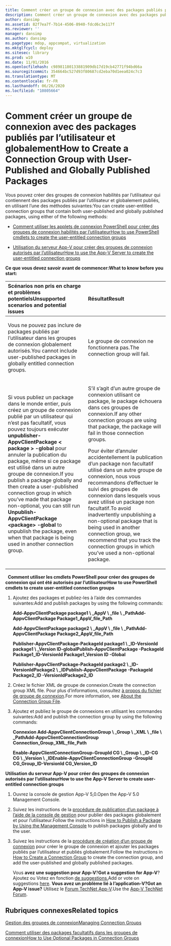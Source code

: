 ```yaml
---
title: Comment créer un groupe de connexion avec des packages publiés par l’utilisateur et globalement
description: Comment créer un groupe de connexion avec des packages publiés par l’utilisateur et globalement
author: dansimp
ms.assetid: 82f7ea7f-7b14-4506-8940-fdcd6c3e117f
ms.reviewer: ''
manager: dansimp
ms.author: dansimp
ms.pagetype: mdop, appcompat, virtualization
ms.mktglfcycl: deploy
ms.sitesec: library
ms.prod: w10
ms.date: 11/01/2016
ms.openlocfilehash: c98981180133881909db17d19cb42771f94bd66a
ms.sourcegitcommit: 354664bc527d93f80687cd2eba70d1eea024c7c3
ms.translationtype: MT
ms.contentlocale: fr-FR
ms.lasthandoff: 06/26/2020
ms.locfileid: "10805664"
---
```

# <span data-ttu-id="3dab7-103">Comment créer un groupe de connexion avec des packages publiés par l’utilisateur et globalement</span><span class="sxs-lookup"><span data-stu-id="3dab7-103">How to Create a Connection Group with User-Published and Globally Published Packages</span></span>
<span data-ttu-id="3dab7-104">Vous pouvez créer des groupes de connexion habilités par l’utilisateur qui contiennent des packages publiés par l’utilisateur et globalement publiés, en utilisant l’une des méthodes suivantes:</span><span class="sxs-lookup"><span data-stu-id="3dab7-104">You can create user-entitled connection groups that contain both user-published and globally published packages, using either of the following methods:</span></span>

-   [<span data-ttu-id="3dab7-105">Comment utiliser les applets de connexion PowerShell pour créer des groupes de connexion habilités par l’utilisateur</span><span class="sxs-lookup"><span data-stu-id="3dab7-105">How to use PowerShell cmdlets to create the user-entitled connection groups</span></span>](#bkmk-posh-userentitled-cg)

-   [<span data-ttu-id="3dab7-106">Utilisation du serveur App-V pour créer des groupes de connexion autorisés par l’utilisateur</span><span class="sxs-lookup"><span data-stu-id="3dab7-106">How to use the App-V Server to create the user-entitled connection groups</span></span>](#bkmk-appvserver-userentitled-cg)

**<span data-ttu-id="3dab7-107">Ce que vous devez savoir avant de commencer:</span><span class="sxs-lookup"><span data-stu-id="3dab7-107">What to know before you start:</span></span>**

<table>
<colgroup>
<col width="50%" />
<col width="50%" />
</colgroup>
<thead>
<tr class="header">
<th align="left"><span data-ttu-id="3dab7-108">Scénarios non pris en charge et problèmes potentiels</span><span class="sxs-lookup"><span data-stu-id="3dab7-108">Unsupported scenarios and potential issues</span></span></th>
<th align="left"><span data-ttu-id="3dab7-109">Résultat</span><span class="sxs-lookup"><span data-stu-id="3dab7-109">Result</span></span></th>
</tr>
</thead>
<tbody>
<tr class="odd">
<td align="left"><p><span data-ttu-id="3dab7-110">Vous ne pouvez pas inclure de packages publiés par l’utilisateur dans les groupes de connexion globalement autorisés.</span><span class="sxs-lookup"><span data-stu-id="3dab7-110">You cannot include user-published packages in globally entitled connection groups.</span></span></p></td>
<td align="left"><p><span data-ttu-id="3dab7-111">Le groupe de connexion ne fonctionnera pas.</span><span class="sxs-lookup"><span data-stu-id="3dab7-111">The connection group will fail.</span></span></p></td>
</tr>
<tr class="even">
<td align="left"><p><span data-ttu-id="3dab7-112">Si vous publiez un package dans le monde entier, puis créez un groupe de connexion publié par un utilisateur qui n’est pas facultatif, vous pouvez toujours exécuter <strong> unpublisher-AppvClientPackage &lt; package &gt; -global </strong> pour annuler la publication du package, même si ce package est utilisé dans un autre groupe de connexion.</span><span class="sxs-lookup"><span data-stu-id="3dab7-112">If you publish a package globally and then create a user-published connection group in which you’ve made that package non-optional, you can still run <strong>Unpublish-AppvClientPackage &lt;package&gt; -global</strong> to unpublish the package, even when that package is being used in another connection group.</span></span></p></td>
<td align="left"><p><span data-ttu-id="3dab7-113">S’il s’agit d’un autre groupe de connexion utilisant ce package, le package échouera dans ces groupes de connexion.</span><span class="sxs-lookup"><span data-stu-id="3dab7-113">If any other connection groups are using that package, the package will fail in those connection groups.</span></span></p>
<p><span data-ttu-id="3dab7-114">Pour éviter d’annuler accidentellement la publication d’un package non facultatif utilisé dans un autre groupe de connexion, nous vous recommandons d’effectuer le suivi des groupes de connexion dans lesquels vous avez utilisé un package non facultatif.</span><span class="sxs-lookup"><span data-stu-id="3dab7-114">To avoid inadvertently unpublishing a non-optional package that is being used in another connection group, we recommend that you track the connection groups in which you’ve used a non-optional package.</span></span></p></td>
</tr>
</tbody>
</table>

 
<a href="" id="bkmk-posh-userentitled-cg"></a>**<span data-ttu-id="3dab7-115">Comment utiliser les cmdlets PowerShell pour créer des groupes de connexion qui ont été autorisés par l’utilisateur</span><span class="sxs-lookup"><span data-stu-id="3dab7-115">How to use PowerShell cmdlets to create user-entitled connection groups</span></span>**

1.  <span data-ttu-id="3dab7-116">Ajoutez des packages et publiez-les à l’aide des commandes suivantes:</span><span class="sxs-lookup"><span data-stu-id="3dab7-116">Add and publish packages by using the following commands:</span></span>

    **<span data-ttu-id="3dab7-117">Add-AppvClientPackage package1 \ _AppV \ _file \ _Path</span><span class="sxs-lookup"><span data-stu-id="3dab7-117">Add-AppvClientPackage Package1\_AppV\_file\_Path</span></span>**

    **<span data-ttu-id="3dab7-118">Add-AppvClientPackage package2 \ _AppV \ _file \ _Path</span><span class="sxs-lookup"><span data-stu-id="3dab7-118">Add-AppvClientPackage Package2\_AppV\_file\_Path</span></span>**

    **<span data-ttu-id="3dab7-119">Publisher-AppvClientPackage-PackageId package1 \ _ID-VersionId package1 \ _Version ID-global</span><span class="sxs-lookup"><span data-stu-id="3dab7-119">Publish-AppvClientPackage -PackageId Package1\_ID-VersionId Package1\_Version ID -Global</span></span>**

    **<span data-ttu-id="3dab7-120">Publisher-AppvClientPackage-PackageId package2 \ _ID-VersionIdPackage2 \ _ID</span><span class="sxs-lookup"><span data-stu-id="3dab7-120">Publish-AppvClientPackage -PackageId Package2\_ID -VersionIdPackage2\_ID</span></span>**

2.  <span data-ttu-id="3dab7-121">Créez le fichier XML de groupe de connexion.</span><span class="sxs-lookup"><span data-stu-id="3dab7-121">Create the connection group XML file.</span></span> <span data-ttu-id="3dab7-122">Pour plus d’informations, consultez [à propos du fichier de groupe de connexion](about-the-connection-group-file.md).</span><span class="sxs-lookup"><span data-stu-id="3dab7-122">For more information, see [About the Connection Group File](about-the-connection-group-file.md).</span></span>

3.  <span data-ttu-id="3dab7-123">Ajoutez et publiez le groupe de connexions en utilisant les commandes suivantes:</span><span class="sxs-lookup"><span data-stu-id="3dab7-123">Add and publish the connection group by using the following commands:</span></span>

    **<span data-ttu-id="3dab7-124">Connexion Add-AppvClientConnectionGroup \ _Group \ _XML \ _file \ _Path</span><span class="sxs-lookup"><span data-stu-id="3dab7-124">Add-AppvClientConnectionGroup Connection\_Group\_XML\_file\_Path</span></span>**

    **<span data-ttu-id="3dab7-125">Enable-AppvClientConnectionGroup-GroupId CG \ _Group \ _ID-CG CG \ _Version \ _ID</span><span class="sxs-lookup"><span data-stu-id="3dab7-125">Enable-AppvClientConnectionGroup -GroupId CG\_Group\_ID-VersionId CG\_Version\_ID</span></span>**

<a href="" id="bkmk-appvserver-userentitled-cg"></a>**<span data-ttu-id="3dab7-126">Utilisation du serveur App-V pour créer des groupes de connexion autorisés par l’utilisateur</span><span class="sxs-lookup"><span data-stu-id="3dab7-126">How to use the App-V Server to create user-entitled connection groups</span></span>**

1.  <span data-ttu-id="3dab7-127">Ouvrez la console de gestion App-V 5,0.</span><span class="sxs-lookup"><span data-stu-id="3dab7-127">Open the App-V 5.0 Management Console.</span></span>

2.  <span data-ttu-id="3dab7-128">Suivez les instructions de la [procédure de publication d’un package à l’aide de la console de gestion](how-to-publish-a-package-by-using-the-management-console-50.md) pour publier des packages globalement et pour l’utilisateur.</span><span class="sxs-lookup"><span data-stu-id="3dab7-128">Follow the instructions in [How to Publish a Package by Using the Management Console](how-to-publish-a-package-by-using-the-management-console-50.md) to publish packages globally and to the user.</span></span>

3.  <span data-ttu-id="3dab7-129">Suivez les instructions de la [procédure de création d’un groupe de connexion](how-to-create-a-connection-group.md) pour créer le groupe de connexion et ajouter les packages publiés par l’utilisateur et publiés globalement.</span><span class="sxs-lookup"><span data-stu-id="3dab7-129">Follow the instructions in [How to Create a Connection Group](how-to-create-a-connection-group.md) to create the connection group, and add the user-published and globally published packages.</span></span>

    <span data-ttu-id="3dab7-130">Vous **avez une suggestion pour App-V**?</span><span class="sxs-lookup"><span data-stu-id="3dab7-130">**Got a suggestion for App-V**?</span></span> <span data-ttu-id="3dab7-131">Ajoutez ou Votez en fonction [de suggestions.](http://appv.uservoice.com/forums/280448-microsoft-application-virtualization)</span><span class="sxs-lookup"><span data-stu-id="3dab7-131">Add or vote on suggestions [here](http://appv.uservoice.com/forums/280448-microsoft-application-virtualization).</span></span> **<span data-ttu-id="3dab7-132">Vous avez un problème lié à l’application-V?</span><span class="sxs-lookup"><span data-stu-id="3dab7-132">Got an App-V issue?</span></span>** <span data-ttu-id="3dab7-133">Utilisez le [Forum TechNet App-V](https://social.technet.microsoft.com/Forums/home?forum=mdopappv).</span><span class="sxs-lookup"><span data-stu-id="3dab7-133">Use the [App-V TechNet Forum](https://social.technet.microsoft.com/Forums/home?forum=mdopappv).</span></span>

## <span data-ttu-id="3dab7-134">Rubriques connexes</span><span class="sxs-lookup"><span data-stu-id="3dab7-134">Related topics</span></span>


[<span data-ttu-id="3dab7-135">Gestion des groupes de connexion</span><span class="sxs-lookup"><span data-stu-id="3dab7-135">Managing Connection Groups</span></span>](managing-connection-groups.md)

[<span data-ttu-id="3dab7-136">Comment utiliser des packages facultatifs dans les groupes de connexion</span><span class="sxs-lookup"><span data-stu-id="3dab7-136">How to Use Optional Packages in Connection Groups</span></span>](how-to-use-optional-packages-in-connection-groups.md)

 

 






